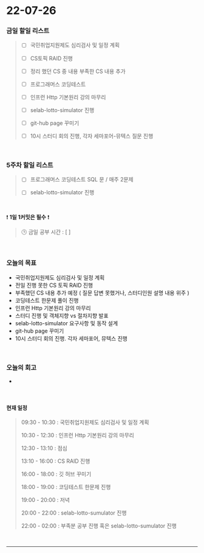 # 22-07-26
 ### 금일 할일 리스트 
> - [ ] 국민취업지원제도 심리검사 및 일정 계획
>
> - [ ]  CS토픽 RAID 진행 
>
> - [ ]  정리 했던 CS 중 내용 부족한 CS 내용 추가
>
> - [ ]  프로그래머스 코딩테스트
>
> - [ ]  인프런 Http 기본원리 강의 마무리
>
> - [ ]  selab-lotto-simulator 진행
>
> - [ ]  git-hub page 꾸미기
>
> - [ ]  10시 스터디 회의 진행, 각자 세마포어-뮤텍스 질문 진행

<br/>

### 5주차 할일 리스트  

> - [ ]  프로그래머스 코딩테스트 SQL 문 / 매주 2문제  
>
> - [ ]  selab-lotto-simulator 진행

<br/>

❗ **1일 1커밋은 필수** ❗
> 🕒 금일 공부 시간 :  [  ]    
  
<br/>

### 오늘의 목표
- 국민취업지원제도 심리검사 및 일정 계획
- 전일 진행 못한 CS 토픽 RAID 진행
- 부족했던 CS 내용 추가 예정 ( 질문 답변 못했거나, 스터디인원 설명 내용 위주 )
- 코딩테스트 한문제 풀이 진행
- 인프런 Http 기본원리 강의 마무리
- 스터디 진행 및 객체지향 vs 절차지향 발표
- selab-lotto-simulator 요구사항 및 동작 설계
- git-hub page 꾸미기
- 10시 스터디 회의 진행. 각자 세마포어, 뮤텍스 진행

<br>

### 오늘의 회고
- 


<br>

#### 현재 일정  
> 09:30 - 10:30 : 국민취업지원제도 심리검사 및 일정 계획
>
> 10:30 - 12:30 : 인프런 Http 기본원리 강의 마무리
>
> 12:30 - 13:10 : 점심
>
> 13:10 - 16:00 : CS RAID 진행
>
> 16:00 - 18:00 : 깃 허브 꾸미기
>
> 18:00 - 19:00 : 코딩테스트 한문제 진행
>
> 19:00 - 20:00 : 저녁
>
> 20:00 - 22:00 : selab-lotto-sumulator 진행
>
> 22:00 - 02:00 : 부족분 공부 진행 혹은 selab-lotto-sumulator 진행

<br/>

------------  